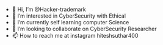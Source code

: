 - 👋 Hi, I’m @Hacker-trademark
- 👀 I’m interested in CyberSecurity with Ethical
- 🌱 I’m currently self learning computer Science
- 💞️ I’m looking to collaborate on CyberSecurity Researcher
- 📫 How to reach me at instagram hiteshsuthar400

<!---
Hacker-trademark/Hacker-trademark is a ✨ special ✨ repository because its `README.md` (this file) appears on your GitHub profile.
You can click the Preview link to take a look at your changes.
--->
